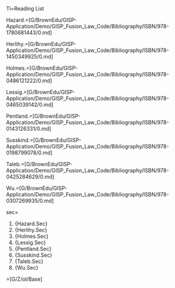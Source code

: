 Ti=Reading List

Hazard.=[G/BrownEdu/GISP-Application/Demo/GISP_Fusion_Law_Code/Bibliography/ISBN/978-1780681443/0.md]

Herlihy.=[G/BrownEdu/GISP-Application/Demo/GISP_Fusion_Law_Code/Bibliography/ISBN/978-1450349925/0.md]

Holmes.=[G/BrownEdu/GISP-Application/Demo/GISP_Fusion_Law_Code/Bibliography/ISBN/978-0486121222/0.md]

Lessig.=[G/BrownEdu/GISP-Application/Demo/GISP_Fusion_Law_Code/Bibliography/ISBN/978-0465039142/0.md]

Pentland.=[G/BrownEdu/GISP-Application/Demo/GISP_Fusion_Law_Code/Bibliography/ISBN/978-0143126331/0.md]

Susskind.=[G/BrownEdu/GISP-Application/Demo/GISP_Fusion_Law_Code/Bibliography/ISBN/978-0198799078/0.md]

Taleb.=[G/BrownEdu/GISP-Application/Demo/GISP_Fusion_Law_Code/Bibliography/ISBN/978-0425284629/0.md]

Wu.=[G/BrownEdu/GISP-Application/Demo/GISP_Fusion_Law_Code/Bibliography/ISBN/978-0307269935/0.md]

sec=<ol><li>{Hazard.Sec}<li>{Herlihy.Sec}<li>{Holmes.Sec}<li>{Lessig.Sec}<li>{Pentland.Sec}<li>{Susskind.Sec}<li>{Taleb.Sec}<li>{Wu.Sec}</ol> 

=[G/Z/ol/Base]